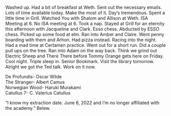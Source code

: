 Washed up. Had a bit of breakfast at Weth. Sent out the necessary emails. Lots of time available today. Make the most of it. Day’s tremendous. Spent a little time in Grill. Watched You with Shalom and Allison at Weth. ISA Meeting at 6\. No ISA meeting at 6\. Took a nap. Stayed at Grill for an eternity this afternoon with Jacqueline and Clark. Esso chess. Abducted by ESSO chess. Picked up some food at elm. Ran into Amber and Claire. Went penny boarding with them and Arhon. Had pizza instead. Racing into the night. Had a mad time at Certamen practice. Went out for a short run. Did a couple pull ups on the tree. Ran into Adam on the way back. Think we grind out Electric Sheep and There There before Tommy Orange gets here on Friday. Cool night. Triple sleep in. Senior Bookmark. Visit the library tomorrow. Alright we got the Ted talk. Work on it now. 

De Profundis- Oscar Wilde  
The Stranger- Albert Camus  
Norwegian Wood- Haruki Murakami  
Catullus 7- C. Valerius Catullus

“I know my extraction date. June 6, 2022 and I’m no longer affiliated with the academy.” Belew.